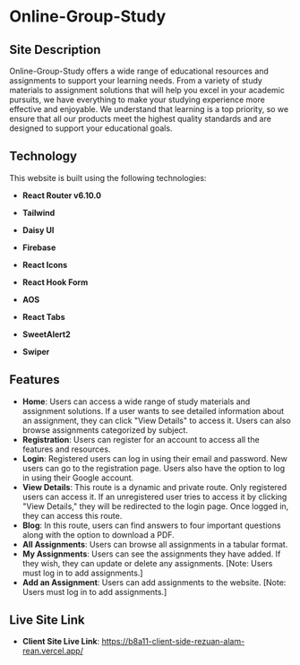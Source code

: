 # Online-Group-Study

## Site Description
Online-Group-Study offers a wide range of educational resources and assignments to support your learning needs. From a variety of study materials to assignment solutions that will help you excel in your academic pursuits, we have everything to make your studying experience more effective and enjoyable. We understand that learning is a top priority, so we ensure that all our products meet the highest quality standards and are designed to support your educational goals.

## Technology
This website is built using the following technologies:

- **React Router v6.10.0**
- **Tailwind**
- **Daisy UI**
- **Firebase**
- **React Icons**
- **React Hook Form**
- **AOS**
- **React Tabs**
- **SweetAlert2**

- **Swiper**

## Features
- **Home**: Users can access a wide range of study materials and assignment solutions. If a user wants to see detailed information about an assignment, they can click "View Details" to access it. Users can also browse assignments categorized by subject.
- **Registration**: Users can register for an account to access all the features and resources.
- **Login**: Registered users can log in using their email and password. New users can go to the registration page. Users also have the option to log in using their Google account.
- **View Details**: This route is a dynamic and private route. Only registered users can access it. If an unregistered user tries to access it by clicking "View Details," they will be redirected to the login page. Once logged in, they can access this route.
- **Blog**: In this route, users can find answers to four important questions along with the option to download a PDF.
- **All Assignments**: Users can browse all assignments in a tabular format.
- **My Assignments**: Users can see the assignments they have added. If they wish, they can update or delete any assignments. [Note: Users must log in to add assignments.]
- **Add an Assignment**: Users can add assignments to the website. [Note: Users must log in to add assignments.]

## Live Site Link

  - **Client Site Live Link**: https://b8a11-client-side-rezuan-alam-rean.vercel.app/
